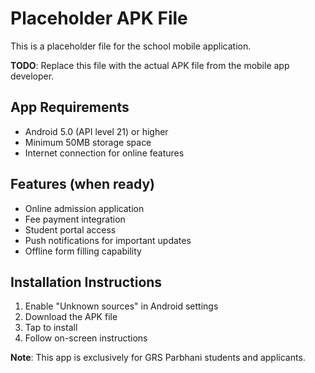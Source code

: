 # Placeholder APK File

This is a placeholder file for the school mobile application.

**TODO**: Replace this file with the actual APK file from the mobile app developer.

## App Requirements
- Android 5.0 (API level 21) or higher
- Minimum 50MB storage space
- Internet connection for online features

## Features (when ready)
- Online admission application
- Fee payment integration
- Student portal access
- Push notifications for important updates
- Offline form filling capability

## Installation Instructions
1. Enable "Unknown sources" in Android settings
2. Download the APK file
3. Tap to install
4. Follow on-screen instructions

**Note**: This app is exclusively for GRS Parbhani students and applicants.
